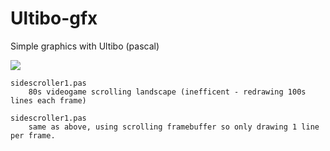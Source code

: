 # Ultibo-gfx
Simple graphics with Ultibo (pascal)

![](http://i.imgur.com/58PlkI5t.jpg)

    sidescroller1.pas     
        80s videogame scrolling landscape (inefficent - redrawing 100s lines each frame)

    sidescroller1.pas     
        same as above, using scrolling framebuffer so only drawing 1 line per frame.
